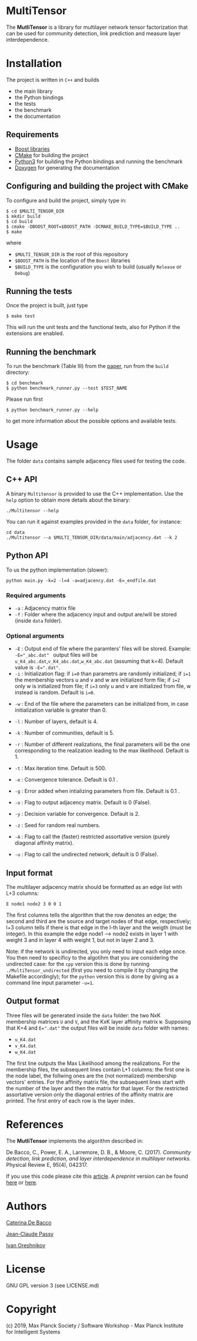 MultiTensor
===========

The **MutliTensor** is a library for multilayer network tensor factorization that can be used
for community detection, link prediction and measure layer interdependence.


Installation
============

The project is written in `C++` and builds

- the main library
- the Python bindings
- the tests
- the benchmark
- the documentation


Requirements
------------

- [Boost libraries](http://www.boost.org)
- [CMake](https://cmake.org/) for building the project
- [Python3](https://www.python.org/) for building the Python bindings
and running the benchmark
- [Doxygen](https://www.doxygen.nl/index.html) for generating the documentation


Configuring and building the project with CMake
-----------------------------------------------

To configure and build the project, simply type in:
```
$ cd $MULTI_TENSOR_DIR
$ mkdir build
$ cd build
$ cmake -DBOOST_ROOT=$BOOST_PATH -DCMAKE_BUILD_TYPE=$BUILD_TYPE ..
$ make
```
where
* `$MULTI_TENSOR_DIR` is the root of this repository
* `$BOOST_PATH` is the location of the `Boost` libraries
* `$BUILD_TYPE` is the configuration you wish to build (usually `Release` or `Debug`)

Running the tests
-----------------
Once the project is built, just type
```
$ make test
```

This will run the unit tests and the functional tests,
also for Python if the extensions are enabled.

Running the benchmark
---------------------

To run the benchmark (Table III) from the [paper](#References),
run from the `build` directory:
```
$ cd benchmark
$ python benchmark_runner.py --test $TEST_NAME
```

Please run first
```
$ python benchmark_runner.py --help
```
to get more information about the possible options and available tests.

Usage
=====

The folder `data` contains sample adjacency files used for testing the code.

C++ API
-------

A binary `Multitensor` is provided to use the C++ implementation.
Use the `help` option to obtain more details about the binary:
```
./Multitensor --help
```

You can run it against examples provided in the ``data`` folder, for instance:
```
cd data
./Multitensor --a $MULTI_TENSOR_DIR/data/main/adjacency.dat --k 2
```


Python API
----------

To us the python implementation (slower):

```
python main.py -k=2 -l=4 -a=adjacency.dat -E=_endfile.dat
```

### Required arguments

- `-a` : Adjacency matrix file
- `-f` : Folder where the adjacency input and output are/will be stored (inside `data` folder).

### Optional arguments

- `-E` : Output end of file where the paramters' files will be stored. Example: `-E="_abc.dat" ` output files will be `u_K4_abc.dat`,`v_K4_abc.dat`,`w_K4_abc.dat` (assuming that k=4). Default value is `-E=".dat"`.
- `-i` : Initialization flag: if `i=0` than parametrs are randomly initialized; if `i=1` the membership vectors u and v and w are initialized form file; if `i=2` only w is initialized from file; if `i=3` only u and v are initialized from file, w instead is random. Default is `i=0`.

* `-w` : End of the file where the parameters can be initialized from, in case initialization variable is greater than 0.

* `-l` : Number of layers, default is 4.
* `-k` : Number of communities, default is 5.
* `-r` : Number of different realizations, the final parameters will be the one corresponding to the realization leading to the max likelihood. Default is 1.
* `-t` : Max iteration time. Default is 500.
* `-e` : Convergence tolerance. Default is 0.1 .
* `-g` : Error added when intializing parameters from file. Default is 0.1 .
* `-o` : Flag to output adjacency matrix. Default is 0 (False).
* `-y` : Decision variable for convergence. Default is 2.
* `-z` : Seed for random real numbers.
* `-A` : Flag to call the (faster) restricted assortative version (purely diagonal affinity matrix).
* `-u` : Flag to call the undirected network, default is 0 (False).

Input format
------------

The multilayer adjacency matrix should be formatted as an edge list with L+3 columns:

`E node1 node2 3 0 0 1`

The first columns tells the algorithm that the row denotes an edge; the second and third are the source and target nodes of that edge, respectively; l+3 column tells if there is that edge in the l-th layer and the weigth (must be integer). In this example the edge node1 --> node2 exists in layer 1 with weight 3 and in layer 4 with weight 1, but not in layer 2 and 3.

Note: if the network is undirected, you only need to input each edge once. You then need to specificy to the algotihm that you are considering the undirected case: for the `cpp` version this is done by running `./MultiTensor_undirected` (first you need to compile it by changing the Makefile accordingly); for the `python` version this is done by giving as a command line input parameter `-u=1`.

Output format
-------------

Three files will be generated inside the `data` folder: the two NxK membership matrices `U` and `V`, and the KxK layer affinity matrix `W`. Supposing that K=4 and `E=".dat"` the output files will be inside `data` folder with names:
- `u_K4.dat`
- `v_K4.dat`
- `w_K4.dat`

The first line outputs the Max Likelihood among the realizations.
For the membership files, the subsequent lines contain L+1 columns: the first one is the node label, the follwing ones are the (not normalized) membership vectors' entries.
For the affinity matrix file, the subsequent lines start with the number of the layer and then the matrix for that layer.
For the restricted assortative version only the diagonal entries of the affinity matrix are printed. The first entry of each row is the layer index.

References
==========

The **MutliTensor** implements the algorithm described in:

De Bacco, C., Power, E. A., Larremore, D. B., & Moore, C. (2017). *Community detection, link prediction, and layer interdependence in multilayer networks.* Physical Review E, 95(4), 042317.

If you use this code please cite this [article](https://journals.aps.org/pre/abstract/10.1103/PhysRevE.95.042317).
A _preprint_ version can be found [here](http://cdebacco.com/files/multitensor.pdf) or [here](https://arxiv.org/abs/1701.01369).


Authors
=======

[Caterina De Bacco](caterina.debacco@tuebingen.mpg.de)

[Jean-Claude Passy](jean-claude.passy@tuebignen.mpg.de)

[Ivan Oreshnikov](ivan.oreshnikov@tuebignen.mpg.de)

License
=======

GNU GPL version 3 (see LICENSE.md)


Copyright
=========

(c) 2019, Max Planck Society / Software Workshop - Max Planck Institute for Intelligent Systems
